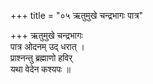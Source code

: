 +++
title = "०५ ऋतुमुखे चन्द्रभागः पात्र"

+++
ऋतुमुखे चन्द्रभागः  
पात्र ओदनम् उद् धरात् ।  
प्राश्नन्तु ब्रह्माणो हविर्  
यथा वेदेन कश्यपः ॥